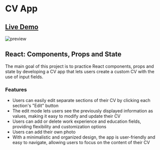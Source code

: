 # CV App

## [Live Demo](https://roesparc.github.io/CV-App/)

![preview](https://user-images.githubusercontent.com/52899682/219814844-839b0800-a4e3-4f7a-84f1-98efd1a996d8.jpg)

## React: Components, Props and State

The main goal of this project is to practice React components, props and state by developing a CV app that lets users create a custom CV with the use of input fields.

### Features

- Users can easily edit separate sections of their CV by clicking each section's "Edit" button
- The edit mode lets users see the previously displayed information as values, making it easy to modify and update their CV
- Users can add or delete work experience and education fields, providing flexibility and customization options
- Users can add their own photo
- With a minimalistic and organized design, the app is user-friendly and easy to navigate, allowing users to focus on the content of their CV
